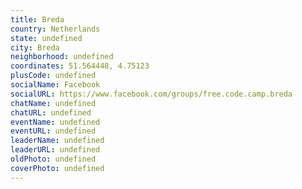 ```yaml
---
title: Breda
country: Netherlands
state: undefined
city: Breda
neighborhood: undefined
coordinates: 51.564448, 4.75123
plusCode: undefined
socialName: Facebook
socialURL: https://www.facebook.com/groups/free.code.camp.breda
chatName: undefined
chatURL: undefined
eventName: undefined
eventURL: undefined
leaderName: undefined
leaderURL: undefined
oldPhoto: undefined
coverPhoto: undefined
---
```

